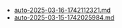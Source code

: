 * [auto-2025-03-16-1742112321.md](/docs/202503/auto-2025-03-16-1742112321.md)
* [auto-2025-03-15-1742025984.md](/docs/202503/auto-2025-03-15-1742025984.md)
